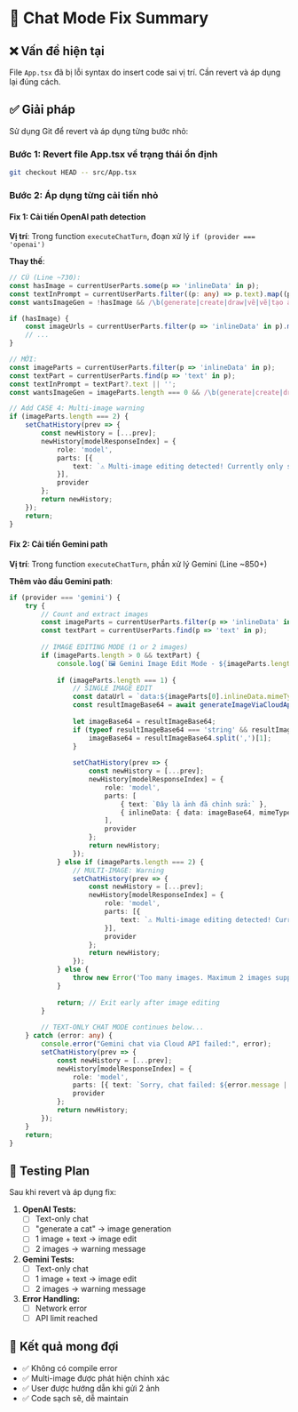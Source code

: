 # 🔧 Chat Mode Fix Summary

## ❌ Vấn đề hiện tại

File `App.tsx` đã bị lỗi syntax do insert code sai vị trí. Cần revert và áp dụng lại đúng cách.

## ✅ Giải pháp

Sử dụng Git để revert và áp dụng từng bước nhỏ:

### Bước 1: Revert file App.tsx về trạng thái ổn định

```bash
git checkout HEAD -- src/App.tsx
```

### Bước 2: Áp dụng từng cải tiến nhỏ

#### **Fix 1: Cải tiến OpenAI path detection**

**Vị trí**: Trong function `executeChatTurn`, đoạn xử lý `if (provider === 'openai')`

**Thay thế**:
```typescript
// CŨ (Line ~730):
const hasImage = currentUserParts.some(p => 'inlineData' in p);
const textInPrompt = currentUserParts.filter((p: any) => p.text).map((p: any) => p.text).join(' ').trim();
const wantsImageGen = !hasImage && /\b(generate|create|draw|vẽ|vẽ|tạo ảnh|tao anh|tạo hình|tao hinh|tạo|ve|vẽ)\b/i.test(textInPrompt);

if (hasImage) {
    const imageUrls = currentUserParts.filter(p => 'inlineData' in p).map(...);
    // ...
}

// MỚI:
const imageParts = currentUserParts.filter(p => 'inlineData' in p);
const textPart = currentUserParts.find(p => 'text' in p);
const textInPrompt = textPart?.text || '';
const wantsImageGen = imageParts.length === 0 && /\b(generate|create|draw|vẽ|tạo ảnh|tao anh|tạo hình|tao hinh|tạo|ve)\b/i.test(textInPrompt);

// Add CASE 4: Multi-image warning
if (imageParts.length === 2) {
    setChatHistory(prev => {
        const newHistory = [...prev];
        newHistory[modelResponseIndex] = {
            role: 'model',
            parts: [{ 
                text: `⚠️ Multi-image editing detected! Currently only single image editing is supported in Chat mode.\n\nPlease use:\n- **Clone mode** for combining 2 images\n- Or send images one at a time` 
            }],
            provider
        };
        return newHistory;
    });
    return;
}
```

#### **Fix 2: Cải tiến Gemini path**

**Vị trí**: Trong function `executeChatTurn`, phần xử lý Gemini (Line ~850+)

**Thêm vào đầu Gemini path**:
```typescript
if (provider === 'gemini') {
    try {
        // Count and extract images
        const imageParts = currentUserParts.filter(p => 'inlineData' in p);
        const textPart = currentUserParts.find(p => 'text' in p);
        
        // IMAGE EDITING MODE (1 or 2 images)
        if (imageParts.length > 0 && textPart) {
            console.log(`🖼️ Gemini Image Edit Mode - ${imageParts.length} image(s)`);
            
            if (imageParts.length === 1) {
                // SINGLE IMAGE EDIT
                const dataUrl = `data:${imageParts[0].inlineData.mimeType};base64,${imageParts[0].inlineData.data}`;
                const resultImageBase64 = await generateImageViaCloudApi(dataUrl, textPart.text, 'edit', 'gemini');
                
                let imageBase64 = resultImageBase64;
                if (typeof resultImageBase64 === 'string' && resultImageBase64.includes(',')) {
                    imageBase64 = resultImageBase64.split(',')[1];
                }
                
                setChatHistory(prev => {
                    const newHistory = [...prev];
                    newHistory[modelResponseIndex] = {
                        role: 'model',
                        parts: [
                            { text: `Đây là ảnh đã chỉnh sửa:` },
                            { inlineData: { data: imageBase64, mimeType: 'image/png' } }
                        ],
                        provider
                    };
                    return newHistory;
                });
            } else if (imageParts.length === 2) {
                // MULTI-IMAGE: Warning
                setChatHistory(prev => {
                    const newHistory = [...prev];
                    newHistory[modelResponseIndex] = {
                        role: 'model',
                        parts: [{ 
                            text: `⚠️ Multi-image editing detected! Currently only single image editing is supported in Chat mode.\n\nPlease use:\n- **Clone mode** for combining 2 images\n- Or send images one at a time` 
                        }],
                        provider
                    };
                    return newHistory;
                });
            } else {
                throw new Error('Too many images. Maximum 2 images supported.');
            }
            
            return; // Exit early after image editing
        }
        
        // TEXT-ONLY CHAT MODE continues below...
    } catch (error: any) {
        console.error("Gemini chat via Cloud API failed:", error);
        setChatHistory(prev => {
            const newHistory = [...prev];
            newHistory[modelResponseIndex] = {
                role: 'model',
                parts: [{ text: `Sorry, chat failed: ${error.message || 'Unknown error'}` }],
                provider
            };
            return newHistory;
        });
    }
    return;
}
```

## 📝 Testing Plan

Sau khi revert và áp dụng fix:

1. **OpenAI Tests:**
   - [ ] Text-only chat
   - [ ] "generate a cat" → image generation  
   - [ ] 1 image + text → image edit
   - [ ] 2 images → warning message

2. **Gemini Tests:**
   - [ ] Text-only chat
   - [ ] 1 image + text → image edit
   - [ ] 2 images → warning message

3. **Error Handling:**
   - [ ] Network error
   - [ ] API limit reached

## 🎯 Kết quả mong đợi

- ✅ Không có compile error
- ✅ Multi-image được phát hiện chính xác
- ✅ User được hướng dẫn khi gửi 2 ảnh
- ✅ Code sạch sẽ, dễ maintain
